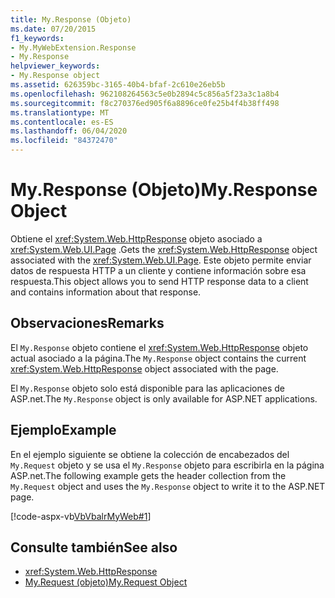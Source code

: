 ```yaml
---
title: My.Response (Objeto)
ms.date: 07/20/2015
f1_keywords:
- My.MyWebExtension.Response
- My.Response
helpviewer_keywords:
- My.Response object
ms.assetid: 626359bc-3165-40b4-bfaf-2c610e26eb5b
ms.openlocfilehash: 962108264563c5e0b2894c5c856a5f23a3c1a8b4
ms.sourcegitcommit: f8c270376ed905f6a8896ce0fe25b4f4b38ff498
ms.translationtype: MT
ms.contentlocale: es-ES
ms.lasthandoff: 06/04/2020
ms.locfileid: "84372470"
---
```

# <a name="myresponse-object"></a><span data-ttu-id="dbd44-102">My.Response (Objeto)</span><span class="sxs-lookup"><span data-stu-id="dbd44-102">My.Response Object</span></span>
<span data-ttu-id="dbd44-103">Obtiene el <xref:System.Web.HttpResponse> objeto asociado a <xref:System.Web.UI.Page> .</span><span class="sxs-lookup"><span data-stu-id="dbd44-103">Gets the <xref:System.Web.HttpResponse> object associated with the <xref:System.Web.UI.Page>.</span></span> <span data-ttu-id="dbd44-104">Este objeto permite enviar datos de respuesta HTTP a un cliente y contiene información sobre esa respuesta.</span><span class="sxs-lookup"><span data-stu-id="dbd44-104">This object allows you to send HTTP response data to a client and contains information about that response.</span></span>  
  
## <a name="remarks"></a><span data-ttu-id="dbd44-105">Observaciones</span><span class="sxs-lookup"><span data-stu-id="dbd44-105">Remarks</span></span>  
 <span data-ttu-id="dbd44-106">El `My.Response` objeto contiene el <xref:System.Web.HttpResponse> objeto actual asociado a la página.</span><span class="sxs-lookup"><span data-stu-id="dbd44-106">The `My.Response` object contains the current <xref:System.Web.HttpResponse> object associated with the page.</span></span>  
  
 <span data-ttu-id="dbd44-107">El `My.Response` objeto solo está disponible para las aplicaciones de ASP.net.</span><span class="sxs-lookup"><span data-stu-id="dbd44-107">The `My.Response` object is only available for ASP.NET applications.</span></span>  
  
## <a name="example"></a><span data-ttu-id="dbd44-108">Ejemplo</span><span class="sxs-lookup"><span data-stu-id="dbd44-108">Example</span></span>  
 <span data-ttu-id="dbd44-109">En el ejemplo siguiente se obtiene la colección de encabezados del `My.Request` objeto y se usa el `My.Response` objeto para escribirla en la página ASP.net.</span><span class="sxs-lookup"><span data-stu-id="dbd44-109">The following example gets the header collection from the `My.Request` object and uses the `My.Response` object to write it to the ASP.NET page.</span></span>  
  
 [!code-aspx-vb[VbVbalrMyWeb#1](~/samples/snippets/visualbasic/VS_Snippets_VBCSharp/VbVbalrMyWeb/VB/Default.aspx#1)]  
  
## <a name="see-also"></a><span data-ttu-id="dbd44-110">Consulte también</span><span class="sxs-lookup"><span data-stu-id="dbd44-110">See also</span></span>

- <xref:System.Web.HttpResponse>
- [<span data-ttu-id="dbd44-111">My.Request (objeto)</span><span class="sxs-lookup"><span data-stu-id="dbd44-111">My.Request Object</span></span>](my-request-object.md)
